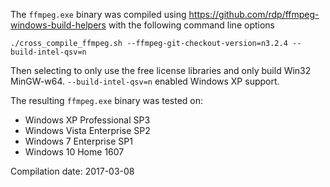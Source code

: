The `ffmpeg.exe` binary was compiled using https://github.com/rdp/ffmpeg-windows-build-helpers with the following command line options
```
./cross_compile_ffmpeg.sh --ffmpeg-git-checkout-version=n3.2.4 --build-intel-qsv=n
```
Then selecting to only use the free license libraries and only build Win32 MinGW-w64. `--build-intel-qsv=n` enabled Windows XP support.

The resulting `ffmpeg.exe` binary was tested on:
 * Windows XP Professional SP3
 * Windows Vista Enterprise SP2
 * Windows 7 Enterprise SP1
 * Windows 10 Home 1607
 
Compilation date: 2017-03-08
